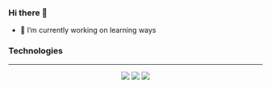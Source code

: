 ### Hi there 👋
<!-- ![](https://komarev.com/ghpvc/?username=FriendlyUser&color=blue) -->


<!--
**ubongn/ubongn** is a ✨ _special_ ✨ repository because its `README.md` (this file) appears on your GitHub profile.

Here are some ideas to get you started:

- 🔭 I’m currently working on ...
- 🌱 I’m currently learning ...
- 👯 I’m looking to collaborate on ...
- 🤔 I’m looking for help with ...
- 💬 Ask me about ...
- 📫 How to reach me: ...
- 😄 Pronouns: ...
- ⚡ Fun fact: ...
-->


- 🔭 I’m currently working on learning ways
<!-- - 🤔 Aiming to learn Cloud Security through personal projects asap. -->
<!-- - 📫 How to reach me: by email at ubongnt@gmail.com -->

### Technologies
- - - -
 <p align="center">
  <!--   <img src="https://img.shields.io/badge/HTML5-E34F26?style=for-the-badge&logo=html5&logoColor=white" />  -->
   <!--  <img src="https://img.shields.io/badge/CSS3-1572B6?style=for-the-badge&logo=css3&logoColor=white" />  -->
    <img src="https://img.shields.io/badge/JavaScript-323330?style=for-the-badge&logo=javascript&logoColor=F7DF1E" />
    <img src="https://img.shields.io/badge/Python-5E5C5C?style=for-the-badge&logo=json&logoColor=blue" />
<!--     <img src="https://img.shields.io/badge/TypeScript-007ACC?style=for-the-badge&logo=typescript&logoColor=white" /> -->
    <img src="https://img.shields.io/badge/React-blue?style=for-the-badge&logo=react&logoColor=white" />
 <!--   <img src="https://img.shields.io/badge/Vue.js-35495E?style=for-the-badge&logo=vuedotjs&logoColor=4FC08D" /> -->
  <!--   <img src="https://img.shields.io/badge/Node.js-43853D?style=for-the-badge&logo=node.js&logoColor=white" /> -->
 <!--    <img src="https://img.shields.io/badge/Django-100000?style=for-the-badge&logo=github&logoColor=green" /> -->
<!--     <img src="https://img.shields.io/badge/GitLab-330F63?style=for-the-badge&logo=gitlab&logoColor=white" /> -->
    
 </p>
 
<!-- ### My Github Stats 
- - - -
  
<!--[![Ubong's GitHub stats](https://github-readme-stats.vercel.app/api?username=ubongn&count_private=true&show_icons=true&theme=vue-dark)](https://github.com/ubongn) -->


<!-- [![Top Langs](https://github-readme-stats.vercel.app/api/top-langs/?username=ubongn&langs_count=8&layout=compact&theme=vue-dark)](https://github.com/ubongn)
-->
<!-- ## Github Trophies
> Expand to see my Github trophies 
<details>
  <summary> 
    Github Trophies
  </summary>
  <p>
    <img src="https://github-profile-trophy.vercel.app/?username=ubongn&theme=algolia&column=4">
  </p>
</details> -->

<!-- ## Wakatime Stats
> Expand to see details
 <div>
  <summary> 
    WakaTime Dashboard
  </summary>
  <p>
    <img src="https://wakatime.com/share/@davebenard/10023645-ef3f-4fb0-b36e-0bd2e0912b17.svg" height="400" width="600">
  </p>
</div> -->
  
<!--  ### 📫 You can reach me here:  
<a href="https://www.linkedin.com/in/david-benard-196961121/" target="_blank">
    <img src="https://img.shields.io/badge/linkedin-%230077B5.svg?&style=for-the-badge&logo=linkedin&logoColor=white" />
  </a>
<a href="mailto:davidbenard.bd@gmail.com" target="_blank">
    <img src="https://img.shields.io/badge/mail-%230077B5.svg?&style=for-the-badge&logo=gmail&logoColor=white" />
 </a> 
 <a href="https://twitter.com/dav3ly" target="_blank">
  <img src="https://img.shields.io/badge/Twitter-1DA1F2?style=for-the-badge&logo=twitter&logoColor=white">
 </a> -->


<!-- [![FriendlyUser's github stats](https://github-readme-stats.vercel.app/api?username=ubongn)](https://github.com/anuraghazra/github-readme-stats) -->


<!-- Some of my financial projects are available at https://github.com/dli-invest -->

<!-- ## Donate
If you would like to motivate me to spend more time improving open source projects please consider donating.

[![paypal](https://www.paypalobjects.com/en_US/i/btn/btn_donateCC_LG.gif)](https://www.paypal.com/cgi-bin/webscr?cmd=_donations&business=Z6M6Y83D3URSU&item_name=Motivating+me+to+continue+to+produce+open+source+projects&currency_code=CAD) -->
